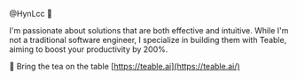 @HynLcc 👋

I'm passionate about solutions that are both effective and intuitive. While I'm not a traditional software engineer, I specialize in building them with Teable, aiming to boost your productivity by 200%.

🎯 Bring the tea on the table [https://teable.ai](https://teable.ai/)
